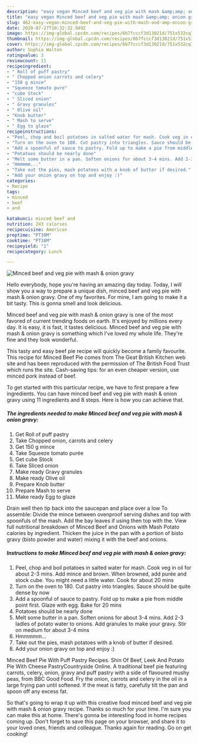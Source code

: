 ```yaml
---
description: "easy vegan Minced beef and veg pie with mash &amp;amp; onion gravy recipes | how to make healthy Minced beef and veg pie with mash &amp;amp; onion gravy"
title: "easy vegan Minced beef and veg pie with mash &amp;amp; onion gravy recipes | how to make healthy Minced beef and veg pie with mash &amp;amp; onion gravy"
slug: 462-easy-vegan-minced-beef-and-veg-pie-with-mash-and-amp-onion-gravy-recipes-how-to-make-healthy-minced-beef-and-veg-pie-with-mash-and-amp-onion-gravy
date: 2020-07-27T10:32:32.949Z
image: https://img-global.cpcdn.com/recipes/6b7fcccf3d13021d/751x532cq70/minced-beef-and-veg-pie-with-mash-onion-gravy-recipe-main-photo.jpg
thumbnail: https://img-global.cpcdn.com/recipes/6b7fcccf3d13021d/751x532cq70/minced-beef-and-veg-pie-with-mash-onion-gravy-recipe-main-photo.jpg
cover: https://img-global.cpcdn.com/recipes/6b7fcccf3d13021d/751x532cq70/minced-beef-and-veg-pie-with-mash-onion-gravy-recipe-main-photo.jpg
author: Sophia Walton
ratingvalue: 3
reviewcount: 11
recipeingredient:
- " Roll of puff pastry"
- " Chopped onion carrots and celery"
- "150 g mince"
- "Squeeze tomato pure"
- "cube Stock"
- " Sliced onion"
- " Gravy granules"
- " Olive oil"
- "Knob butter"
- " Mash to serve"
- " Egg to glaze"
recipeinstructions:
- "Peel, chop and boil potatoes in salted water for mash. Cook veg in oil for about 2-3 mins. Add mince and brown. When browned, add purée and stock cube. You might need a little water. Cook for about 20 mins"
- "Turn on the oven to 180. Cut pastry into triangles. Sauce should be quite dense by now"
- "Add a spoonful of sauce to pastry. Fold up to make a pie from middle point first. Glaze with egg. Bake for 20 mins"
- "Potatoes should be nearly done"
- "Melt some butter in a pan. Soften onions for about 3-4 mins. Add 2-3 ladles of potato water to onions. Add granules to make your gravy. Stir on medium for about 3-4 mins"
- "Hmmmmm..."
- "Take out the pies, mash potatoes with a knob of butter if desired."
- "Add your onion gravy on top and enjoy :)"
categories:
- Recipe
tags:
- minced
- beef
- and

katakunci: minced beef and 
nutrition: 243 calories
recipecuisine: American
preptime: "PT30M"
cooktime: "PT38M"
recipeyield: "1"
recipecategory: Lunch

---
```



![Minced beef and veg pie with mash &amp; onion gravy](https://img-global.cpcdn.com/recipes/6b7fcccf3d13021d/751x532cq70/minced-beef-and-veg-pie-with-mash-onion-gravy-recipe-main-photo.jpg)

Hello everybody, hope you're having an amazing day today. Today, I will show you a way to prepare a unique dish, minced beef and veg pie with mash &amp; onion gravy. One of my favorites. For mine, I am going to make it a bit tasty. This is gonna smell and look delicious.

Minced beef and veg pie with mash &amp; onion gravy is one of the most favored of current trending foods on earth. It's enjoyed by millions every day. It is easy, it is fast, it tastes delicious. Minced beef and veg pie with mash &amp; onion gravy is something which I've loved my whole life. They're fine and they look wonderful.

This tasty and easy beef pie recipe will quickly become a family favourite. This recipe for Minced Beef Pie comes from The Geat British Kitchen web site and has been reproduced with the permission of The British Food Trust which runs the site. Cash-saving tips: for an even cheaper version, use minced pork instead of beef.


To get started with this particular recipe, we have to first prepare a few ingredients. You can have minced beef and veg pie with mash &amp; onion gravy using 11 ingredients and 8 steps. Here is how you can achieve that.

<!--inarticleads1-->

##### The ingredients needed to make Minced beef and veg pie with mash &amp; onion gravy:

1. Get  Roll of puff pastry
1. Take  Chopped onion, carrots and celery
1. Get 150 g mince
1. Take Squeeze tomato purée
1. Get cube Stock
1. Take  Sliced onion
1. Make ready  Gravy granules
1. Make ready  Olive oil
1. Prepare Knob butter
1. Prepare  Mash to serve
1. Make ready  Egg to glaze


Drain well then tip back into the saucepan and place over a low To assemble: Divide the mince between ovenproof serving dishes and top with spoonfuls of the mash. Add the bay leaves if using then top with the. View full nutritional breakdown of Minced Beef and Onions with Mash Potato calories by ingredient. Thicken the juice in the pan with a portion of bisto gravy (bisto powder and water) mixing it with the beef and onions. 

<!--inarticleads2-->

##### Instructions to make Minced beef and veg pie with mash &amp; onion gravy:

1. Peel, chop and boil potatoes in salted water for mash. Cook veg in oil for about 2-3 mins. Add mince and brown. When browned, add purée and stock cube. You might need a little water. Cook for about 20 mins
1. Turn on the oven to 180. Cut pastry into triangles. Sauce should be quite dense by now
1. Add a spoonful of sauce to pastry. Fold up to make a pie from middle point first. Glaze with egg. Bake for 20 mins
1. Potatoes should be nearly done
1. Melt some butter in a pan. Soften onions for about 3-4 mins. Add 2-3 ladles of potato water to onions. Add granules to make your gravy. Stir on medium for about 3-4 mins
1. Hmmmmm...
1. Take out the pies, mash potatoes with a knob of butter if desired.
1. Add your onion gravy on top and enjoy :)


Minced Beef Pie With Puff Pastry Recipes. Shin Of Beef, Leek And Potato Pie With Cheese PastryCountryside Online. A traditional beef pie featuring carrots, celery, onion, gravy and puff pastry with a side of flavoured mushy peas, from BBC Good Food. Fry the onion, carrots and celery in the oil in a large frying pan until softened. If the meat is fatty, carefully tilt the pan and spoon off any excess fat. 

So that's going to wrap it up with this creative food minced beef and veg pie with mash &amp; onion gravy recipe. Thanks so much for your time. I'm sure you can make this at home. There's gonna be interesting food in home recipes coming up. Don't forget to save this page on your browser, and share it to your loved ones, friends and colleague. Thanks again for reading. Go on get cooking!
